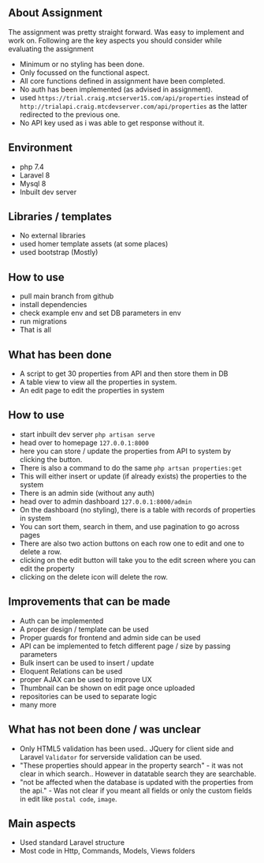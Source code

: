 
## About Assignment

The assignment was pretty straight forward. Was easy to implement and work on. Following are the key aspects you should consider while evaluating the assignment
- Minimum or no styling has been done.
- Only focussed on the functional aspect.
- All core functions defined in assignment have been completed.
- No auth has been implemented (as advised in assignment).
- used `https://trial.craig.mtcserver15.com/api/properties` instead of `http://trialapi.craig.mtcdevserver.com/api/properties` as the latter redirected to the previous one.
- No API key used as i was able to get response without it.

## Environment
- php 7.4
- Laravel 8
- Mysql 8
- Inbuilt dev server

## Libraries / templates
- No external libraries
- used homer template assets (at some places)
- used bootstrap (Mostly)

## How to use
- pull main branch from github
- install dependencies
- check example env and set DB parameters in env
- run migrations
- That is all

## What has been done
- A script to get 30 properties from API and then store them in DB
- A table view to view all the properties in system.
- An edit page to edit the properties in system

## How to use
- start inbuilt dev server `php artisan serve`
- head over to homepage `127.0.0.1:8000`
- here you can store / update the properties from API to system by clicking the button.
- There is also a command to do the same `php artsan properties:get`
- This will either insert or update (if already exists) the properties to the system
- There is an admin side (without any auth)
- head over to admin dashboard `127.0.0.1:8000/admin`
- On the dashboard (no styling), there is a table with records of properties in system
- You can sort them, search in them, and use pagination to go across pages
- There are also two action buttons on each row one to edit and one to delete a row.
- clicking on the edit button will take you to the edit screen where you can edit the property
- clicking on the delete icon will delete the row.

## Improvements that can be made
- Auth can be implemented
- A proper design / template can be used
- Proper guards for frontend and admin side can be used
- API can be implemented to fetch different page / size by passing parameters
- Bulk insert can be used to insert / update
- Eloquent Relations can be used
- proper AJAX can be used to improve UX
- Thumbnail can be shown on edit page once uploaded
- repositories can be used to separate logic
- many more

## What has not been done / was unclear
- Only HTML5 validation has been used.. JQuery for client side and Laravel `Validator` for serverside validation can be used.
- "These properties should appear in the property search" - it was not clear in which search.. However in datatable search they are searchable.
- "not be affected when the database is updated with the properties from the api." - Was not clear if you meant all fields or only the custom fields in edit like `postal code`, `image`.

## Main aspects
- Used standard Laravel structure
- Most code in Http, Commands, Models, Views folders

